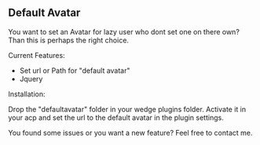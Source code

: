 Default Avatar
--------------

You want to set an Avatar for lazy user who dont set one on there own?
Than this is perhaps the right choice.

Current Features:
  - Set url or Path for "default avatar"
  - Jquery

Installation:

Drop the "defaultavatar" folder in your wedge plugins folder.
Activate it in your acp and set the url to the default avatar
in the plugin settings.


You found some issues or you want a new feature? Feel free to contact me.
